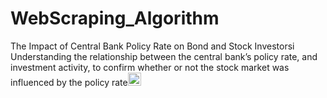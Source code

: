 # WebScraping_Algorithm

The Impact of Central Bank Policy Rate on Bond and Stock Investors<img width="14" alt="image" src="https://github.com/user-attachments/assets/649c2f61-389c-46f3-a8cd-bf96d0eb2ffe" />
Understanding the relationship between the central bank’s policy rate, and investment activity, to confirm whether or not the stock market was influenced by the policy rate<img width="21" alt="image" src="https://github.com/user-attachments/assets/921107f9-5ac1-40f0-8f41-f655729e67b8" />



